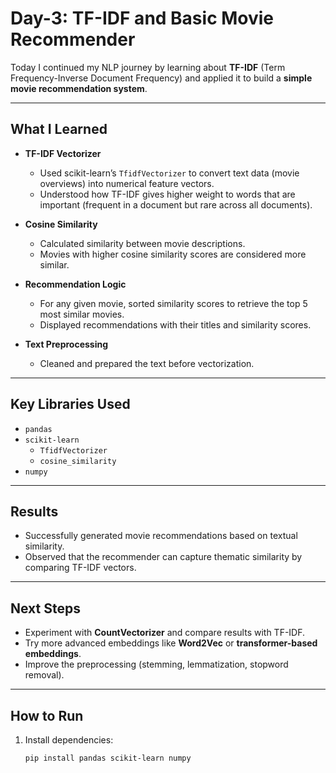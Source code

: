# Day-3: TF-IDF and Basic Movie Recommender

Today I continued my NLP journey by learning about **TF-IDF** (Term Frequency-Inverse Document Frequency) and applied it to build a **simple movie recommendation system**.

---

## What I Learned

- **TF-IDF Vectorizer**
  - Used scikit-learn’s `TfidfVectorizer` to convert text data (movie overviews) into numerical feature vectors.
  - Understood how TF-IDF gives higher weight to words that are important (frequent in a document but rare across all documents).

- **Cosine Similarity**
  - Calculated similarity between movie descriptions.
  - Movies with higher cosine similarity scores are considered more similar.

- **Recommendation Logic**
  - For any given movie, sorted similarity scores to retrieve the top 5 most similar movies.
  - Displayed recommendations with their titles and similarity scores.

- **Text Preprocessing**
  - Cleaned and prepared the text before vectorization.

---

## Key Libraries Used

- `pandas`
- `scikit-learn`
  - `TfidfVectorizer`
  - `cosine_similarity`
- `numpy`

---

## Results

- Successfully generated movie recommendations based on textual similarity.
- Observed that the recommender can capture thematic similarity by comparing TF-IDF vectors.

---

## Next Steps

- Experiment with **CountVectorizer** and compare results with TF-IDF.
- Try more advanced embeddings like **Word2Vec** or **transformer-based embeddings**.
- Improve the preprocessing (stemming, lemmatization, stopword removal).

---

## How to Run

1. Install dependencies:
   ```bash
   pip install pandas scikit-learn numpy
